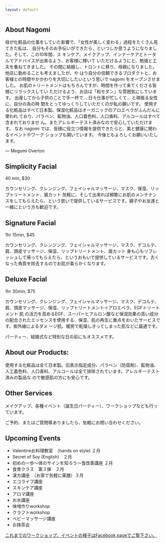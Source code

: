 ```yaml
---
layout: default
---
```


## About Nagomi

母が化粧品の仕事をしていた影響で、「女性が美しく変わる」過程をたくさん見てきた私は、
自分もそのお手伝いができたら、といつしか思うようになりました。そして、この10年間、ス
キンケア、メイクアップ、インナーケアとトータルでアドバイスが出来るよう、お客様に輝いて いただけるようにと、勉強と工夫を重ねてきました。
その間に結婚し、トロントに移り、母親になりました。他店に勤めることも考えましたが、や
はり自分の信頼できるプロダクトと、お客様との時間やかかわりを大切にしたいという思いで nagomi をオープンさせました。
お肌のトリートメントはもちろんですが、時間を作って来てくださる皆様にリラックスしてい ただけるよう、お店は「和モダン」な雰囲気にしています。
出産してから子供のことで手一杯で... 日々仕事が忙しくて... と頑張る女性に、自分の為の時 間をとってゆっくりしていただくのが私の願いです。
使用する化粧品はすべて日本製。保湿化粧品はオーガニックのアロエベラがふんだんに使われ
ており、パラペン、鉱物油、人口着色料、人口香料、アルコールはすべて含まれておりませ ん。またアレルギーテスト済みなので安心していただけます。 なお
nagomi では、皆様に役立つ情報を提供できたらと、美と健康に関わるイベントやワーク ショップも開いています。 今後ともよろしくお願いいたします。

— Megumi Overton

## Simplicity Facial

40 min, $30

カウンセリング、クレンジング、フェイシャルマッサージ、マスク、保湿、リップトリートメント、眉カット
気軽に、そして出来れば頻繁にお肌のメンテナンスをしてもらえたら、という思いで提供しているサービスです。親子やお友達と一緒にという方も歓迎です。

## Signature Facial

1hr 15min, $45

カウンセリング、クレンジング、フェイシャルマッサージ、マスク、デコルテ、肩、頭皮マッサージ、保湿、リップトリートメント、眉カット
身も心もリフレッシュして帰ってもらえたら、というおもいで提供しているサービスです。古くなった角質を除去するのでお肌が柔らかくなります。

## Deluxe Facial

1hr 30min, $75

カウンセリング、クレンジング、フェイシャルマッサージ、マスク、デコルテ、肩、頭皮マッサージ、保湿、リップトリートメント＋アロエベラ、EGFトリートメント 肌
の活力を高めるEGF、スーパーヒアルロン酸など保湿効果の高い成分の配合されたエッセンスを使用する、保湿、肌の再生に重点をおいたサービスです。紫外線によるダメ
ージ肌、暖房で乾燥しきってしまった肌などに最適です。

パーティー、結婚式など特別な日の前にもオススメです。

## About our Products:

使用する化粧品は全て日本製。旧表示指定成分、パラベン（防腐剤）、鉱物油、人工着色料、人口香料、アルコールは全て排除されています。アレルギーテスト済みの製品な
ので敏感肌の方にも安心です。

## Other Services

メイクアップ、各種イベント（誕生日パーティー）、ワークショップなども行っています。

ご予約、またはご質問等ありましたら、気軽にお問い合わせください。

## Upcoming Events

* Valentineお料理教室　（hands on style) ２月
* Secret of Soy (English)　２月
* 初めの一歩～体のサインを知ろう～食改善講座 ２月
* 食育クラス　第３弾　２月
* 漢方講座　（お家で気軽に薬膳）３月
* エコライフ講座
* スキンケア講座
* アロマ講座
* お水講座
* 味噌作りworkshop
* クラフトworkshop
* ベビーマッサージ講座
* お抹茶会

[これまでのワークショップ、イベントの様子はFacebook
pageでご覧下さい。](http://www.facebook.com/nagomibeautyroom)

